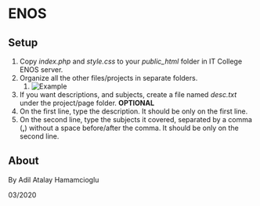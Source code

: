 # ENOS

## Setup

1. Copy *index.php* and *style.css* to your *public_html* folder in IT College ENOS server.
2. Organize all the other files/projects in separate folders.
   1. ![Example](https://www.draw.io/?lightbox=1&highlight=FFFFFF&edit=_blank&layers=1&nav=1&title=ENOS_rep.drawio#R7Zpbk9o2FIB%2FDY9hbNmW4ZFll02m6XRnaKfbvGS0tsBKheXKIpj8%2Bkq2jK8QdteXblKGB%2BvoyjnnOzqSmVjLXXLPURT8ynxMJ8Dwk4l1OwHAtAGYqK%2FhHzOJO7czwZYTXzcqBGvyDWuhoaV74uO40lAwRgWJqkKPhSH2REWGOGeHarMNo9VZI7TFDcHaQ7Qp%2FZP4IsikM%2BAW8veYbIN8ZhPOs5odyhvrXxIHyGeHksi6m1hLzpjInnbJElOlvFwvWb%2FVmdrTwjgOxTUd%2BO%2FhB%2FTF%2FmVx%2BMOIvU%2F37z4F%2F7zTo3xFdK9%2FsBwg2j9R4n0OxI7qpYtjrg%2FO9qGP1ZDmxLo5BETgdYQ8VXuQHiBlabesesNCsdZ9DVXFOPkmZajSILM5SMuE0iWjjKeTWZvNBnielMeCs79xqcaHT9CBsqaphfwnYS5wUhJprdxjtsOCH2WTvNbVFtIuas51%2BVAYHDhaFpSMDbUMaR%2FbnoYuzCAftCWeYRXYUDv2pVfqIuMiYFsWInpXSG8KwyhNF20%2BMhZpbX%2FBQhy1utFesBZjlWxxVrMC8S0WF5avCVdrvqh%2FjikS5GuVtDZl6q4PjMilnOwGjKrdTjbKh4jZnntY9ypMsuAcHUvNItUgfv48qyvbW1Uw5UO2gsI%2FTjp5ucvYDZCJdIdkGgVRBwyfRxSbvoPdNkTn0LUQrEWBlqj1bF6B5VTt0cKrlbcZhNfZ2%2BbVHYfXnIu%2BebVnA%2FDntm2kH5a3hmG4nz8ubuxeKRxmo6yDZztjg2eab5u8%2BTjk2cYw5DlwAPLm7eStJXmmIq%2FpIm%2BfPMcanTzwtsnLz5eDozcbBj1oD4BersQqe%2BvfHn9A5KA5OnJWi7Zreo4DFKnHDcXJQl1%2FSGXg0NePtx5FcUy876hblktKXa0s%2BWmaYbWC8tNmhlMPqX1%2BfNTTpIW%2FFPtTJy%2FeJjoWZKWjLr0c62uPniUjtp3sc9kr4XdBLeO1roO%2FMZAzqw1k1wbKFPPqKNJY8BBHV7N5dn2gKjYom3A8bTi5JFhUXbjqgiELcc1ftQhRsg0VB9KxsJTfqHhAPEQXumJHfD%2FdqtpCVHX7uniZ5V7gqIPgBJ0z%2FlDya9Nucez6kau74DQfIx9ohB4j%2FVwIVq820vczC2ekzOLKpL4zbJ0Gtqnxp14c97r%2F%2FweunCx39GQA%2Fp8MdEbiONnAtcA2s4F5LfrXL747ygbqu0y%2B4F6zATDKlU5%2FGwlOiHhMHd00dVH5vTk1TFeXC8dXhWOp8IA5kQpVqcplFjLXucSCcSU0uZMOvX3Bekrb1cHYBZV53CFSWtA8GJdexxjSSeQAqaCjl6znd0u5V858u83FZ%2BDJgh2dlk8nm9yao7%2BTAdaPFUdevg3mmUHvRNfeo7t9vd%2BpzTMbZFsCDaJ9HHtTkYhe8R0h2a2z7I6e7ILmDUFD6T97sns15SNdfbkvTHYhrL10rA%2FU09XXK6OKLBZ%2F7cqaF3%2BQs%2B7%2BBQ%3D%3D)
3. If you want descriptions, and subjects, create a file named *desc.txt* under the project/page folder. **OPTIONAL**
4. On the first line, type the description. It should be only on the first line.
5. On the second line, type the subjects it covered, separated by a comma (**,**) without a space before/after the comma. It should be only on the second line.

## About

By Adil Atalay Hamamcioglu

03/2020

